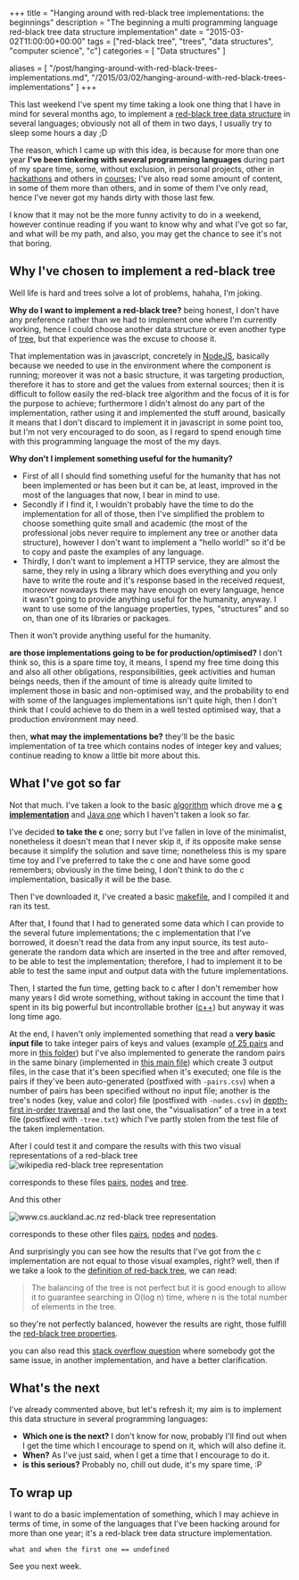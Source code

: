 +++
title = "Hanging around with red-black tree implementations: the beginnings"
description = "The beginning a multi programming language red-black tree data structure implementation"
date = "2015-03-02T11:00:00+00:00"
tags = ["red-black tree", "trees", "data structures", "computer science", "c"]
categories = [
  "Data structures"
]

aliases = [
  "/post/hanging-around-with-red-black-trees-implementations.md",
  "/2015/03/02/hanging-around-with-red-black-trees-implementations"
]
+++

This last weekend I've spent my time taking a look one thing that I have in mind for several months ago, to implement a <a href="http://en.wikipedia.org/wiki/Red%E2%80%93black_tree" target="_blank">red-black tree data structure</a> in several languages; obviously not all of them in two days, I usually try to sleep some hours a day ;D

The reason, which I came up with this idea, is because for more than one year __I've been tinkering with several programming languages__ during part of my spare time, some, without exclusion, in personal projects, other in <a href="https://github.com/ifraixedes/hack-datahack14" target="_blank" rel="nofollow">hackathons</a> and others in <a href="https://www.coursera.org/course/proglang" target="_blank" rel="nofollow">courses</a>; I've also read some amount of content, in some of them more than others, and in some of them I've only read, hence I've never got my hands dirty with those last few.

I know that it may not be the more funny activity to do in a weekend, however continue reading if you want to know why and what I've got so far, and what will be my path, and also, you may get the chance to see it's not that boring.


## Why I've chosen to implement a red-black tree

Well life is hard and trees solve a lot of problems, hahaha, I'm joking.

__Why do I want to implement a red-black tree?__ being honest, I don't have any preference rather than we had to implement one where I'm currently working, hence I could choose another data structure or even another type of [tree](http://en.wikipedia.org/wiki/Tree_%28data_structure%29), but that experience was the excuse to choose it.

That implementation was in javascript, concretely in <a href="http://nodejs.org/" target="_blank" rel="nofollow">NodeJS</a>, basically because we needed to use in the environment where the component is running; moreover it was not a basic structure, it was targeting production, therefore it has to  store and get the values from external sources; then it is difficult to follow easily the red-black tree algorithm and the focus of it is for the purpose to achieve; furthermore I didn't almost do any part of the implementation, rather using it and implemented the stuff around, basically it means that I don't discard to implement it in javascript in some point too, but I'm not very encouraged to do soon, as I regard to spend enough time with this programming language the most of the my days.

__Why don't I implement something useful for the humanity?__

* First of all I should find something useful for the humanity that has not been implemented or has been but it can be, at least, improved in the most of the languages that now, I bear in mind to use.
* Secondly if I find it, I wouldn't probably have the time to do the implementation for all of those, then I've simplified the problem to choose something quite small and academic (the most of the professional jobs never require to implement any tree or another data structure), however I don't want to implement a "hello world!" so it'd be to copy and paste the examples of any language.
* Thirdly, I don't want to implement a HTTP service, they are almost the same, they rely in using a library which does everything and you only have to write the route and it's response based in the received request, moreover nowadays there may have enough on every language, hence it wasn't going to provide anything useful for the humanity, anyway. I want to use some of the language properties, types, "structures" and so on, than one of its libraries or packages.

Then it won't provide anything useful for the humanity.

__are those implementations going to be for production/optimised?__ I don't think so, this is a spare time toy, it means, I spend my free time doing this and also all other obligations, responsibilities, geek activities and human beings needs, then if the amount of time is already quite limited to implement those in basic and non-optimised way, and the probability to end with some of the languages implementations isn't quite high, then I don't think that I could achieve to do them in a well tested optimised way, that a production environment may need.

then, __what may the implementations be?__ they'll be the basic implementation of ta tree which contains nodes of integer key and values; continue reading to know a little bit more about this.


## What I've got so far

Not that much. I've taken a look to the basic <a href="http://en.wikipedia.org/wiki/Red%E2%80%93black_tree" target="_blank">algorithm</a> which drove me a __<a href="http://en.literateprograms.org/Red-black_tree_%28C%29" target="_blank">c implementation</a>__ and <a href="http://en.literateprograms.org/Red-black_tree_%28Java%29" target="_blank">Java one</a> which I haven't taken a look so far.

I've decided __to take the c__ one; sorry but I've fallen in love of the minimalist, nonetheless it doesn't mean that I never skip it, if its opposite make sense because it simplify the solution and save time; nonetheless this is my spare time toy and I've preferred to take the c one and have some good remembers; obviously in the time being, I don't think to do the c implementation, basically it will be the base.

Then I've downloaded it, I've created a basic <a href="https://github.com/ifraixedes/multi-lang-red-black-tree/blob/master/c/makefile" target="_blank" rel="nofollow">makefile</a>, and I compiled it and ran its test.

After that, I found that I had to generated some data which I can provide to the several future implementations; the c implementation that I've borrowed, it doesn't read the data from any input source, its test auto-generate the random data which are inserted in the tree and after removed, to be able to test the implementation; therefore, I had to implement it to be able to test the same input and output data with the future implementations.

Then, I started the fun time, getting back to c after I don't remember how many years I did wrote something, without taking in account the time that I spent in its big powerful but incontrollable brother (<a href="http://en.wikipedia.org/wiki/C%2B%2B" target="_blank" rel="nofollow">c++</a>) but anyway it was long time ago.

At the end, I haven't only implemented something that read a __very basic input file__ to take integer pairs of keys and values (example <a href="https://github.com/ifraixedes/multi-lang-red-black-tree/blob/master/fixtures/25-pairs.csv" target="_blank" rel="nofollow">of 25 pairs</a> and more in <a href="https://github.com/ifraixedes/multi-lang-red-black-tree/tree/master/fixtures" target="_blank" rel="nofollow">this folder</a>) but I've also implemented to generate the random pairs in the same binary (implemented in <a href="https://github.com/ifraixedes/multi-lang-red-black-tree/blob/master/c/src/main.c" target="_blank" rel="nofollow">this main file</a>) which create 3 output files, in the case that it's been specified when it's executed; one file is the pairs if they've been auto-generated (postfixed with `-pairs.csv`) when a number of pairs has been specified without no input file; another is the tree's nodes (key, value and color) file (postfixed with `-nodes.csv`) in <a href="http://en.wikipedia.org/wiki/Tree_traversal#In-order_.28symmetric.29" target="_blank">depth-first in-order traversal</a> and the last one, the "visualisation" of a tree in a text file (postfixed with `-tree.txt`) which I've partly stolen from the test file of the taken implementation.

After I could test it and compare the results with this two visual representations of a red-black tree
 <img alt="wikipedia red-black tree representation" src="http://upload.wikimedia.org/wikipedia/commons/thumb/6/66/Red-black_tree_example.svg/1350px-Red-black_tree_example.svg.png" class="graphic-medium graphic-medium-centre">

corresponds to these files [pairs](https://github.com/ifraixedes/multi-lang-red-black-tree/blob/master/fixtures/example-01-pair.csv), [nodes](https://github.com/ifraixedes/multi-lang-red-black-tree/blob/master/fixtures/example-01-nodes.csv) and [tree](https://github.com/ifraixedes/multi-lang-red-black-tree/blob/master/fixtures/example-01-tree.txt).

And this other

<img alt="www.cs.auckland.ac.nz red-black tree representation" src="https://www.cs.auckland.ac.nz/software/AlgAnim/fig/rb_tree1.gif" class="graphic-medium graphic-medium-centre">

corresponds to these other files <a href="https://github.com/ifraixedes/multi-lang-red-black-tree/blob/master/fixtures/example-02-pair.csv" target="_blank" rel="nofollow">pairs</a>, <a href="https://github.com/ifraixedes/multi-lang-red-black-tree/blob/master/fixtures/example-02-nodes.csv" target="_blank" rel="nofollow">nodes</a> and <a href="https://github.com/ifraixedes/multi-lang-red-black-tree/blob/master/fixtures/example-02-tree.txt" target="_blank" rel="nofollow">nodes</a>.

And surprisingly you can see how the results that I've got from the c implementation are not equal to those visual examples, right? well, then if we take a look to the <a href="http://en.wikipedia.org/wiki/Red%E2%80%93black_tree" target="_blank">definition of red-back tree</a>, we can read:

>The balancing of the tree is not perfect but it is good enough to allow it to guarantee searching in O(log n) time, where n is the total number of elements in the tree.

so they're not perfectly balanced, however the results are right, those fulfill the <a href="http://en.wikipedia.org/wiki/Red%E2%80%93black_tree#Properties" target="_blank">red-black tree properties</a>.

you can also read this <a href="http://stackoverflow.com/questions/28531044/is-red-black-tree-balanced" target="_blank" rel="nofollow">stack overflow question</a> where somebody got the same issue, in another implementation, and have a better clarification.


## What's the next

I've already commented above, but let's refresh it; my aim is to implement this data structure in several programming languages:

* __Which one is the next?__ I don't know for now, probably I'll find out when I get the time which I encourage to spend on it, which will also define it.
* __When?__ As I've just said, when I get a time that I encourage to do it.
* __is this serious?__ Probably no, chill out dude, it's my spare time, :P


## To wrap up

I want to do a basic implementation of something, which I may achieve in terms of time, in some of the languages that I've been hacking around for more than one year; it's a red-black tree data structure implementation.

`what and when the first one == undefined`

See you next week.
